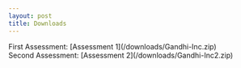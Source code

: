 ```yaml
---
layout: post
title: Downloads
---
```


<div> First Assessment: [Assessment 1](/downloads/Gandhi-Inc.zip) </div>
<div> Second Assessment: [Assessment 2](/downloads/Gandhi-Inc2.zip) </div>
